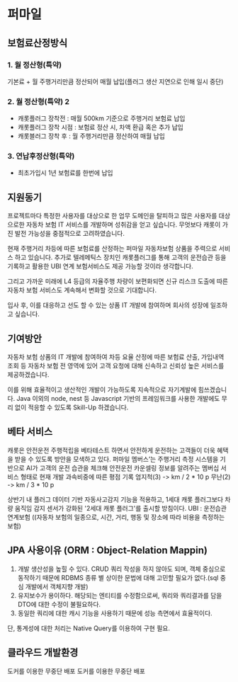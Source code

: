 # 퍼마일 
## 보험료산정방식
### 1. 월 정산형(특약)
기본료 + 월 주행거리만큼 정산되어 매월 납입(플러그 생산 지연으로 인해 일시 중단)
### 2. 월 정산형(특약) 2
- 캐롯플러그 장착전 : 매월 500km 기준으로 주행거리 보험료 납입
- 캐롯플러그 장착 시점 : 보험료 정산 시, 차액 환급 혹은 추가 납입
- 캐롯블러그 장착 후 : 월 주행거리만큼 정산하여 매월 납입
### 3. 연납후정산형(특약)
- 최초가입시 1년 보험료를 한번에 납입 

## 지원동기
프로젝트마다 특정한 사용자를 대상으로 한 업무 도메인을 탈피하고
많은 사용자를 대상으로한 자동차 보험 IT 서비스를 개발하며 성취감을 얻고 싶습니다.
무엇보다 캐롯이 가진 발전 가능성을 중점적으로 고려하였습니다.

현재 주행거리 차등에 따른 보험료를 산정하는 퍼마일 자동차보험 상품을 
주력으로 서비스 하고 있습니다. 추가로 텔레메틱스 장치인 캐롯플러그를 통해 
고객의 운전습관 등을 기록하고 활용한  UBI 연계 보험서비스도 제공 가능할 것이라 생각합니다.

그리고 가까운 미래에 L4 등급의 자율주행 차량이 보편화되면 
신규 리스크 도출에 따른 자동차 보험 서비스도 계속해서 
변화할 것으로 기대합니다.

입사 후, 이를 대응하고 선도 할 수 있는 상품 IT 개발에 참여하며 회사의 성장에
일조하고 싶습니다.

## 기여방안
자동차 보험 상품의 IT 개발에 참여하여 
차등 요율 산정에 따른 보험료 산출, 가입내역 조회 등 자동차 보험 전 영역에 있어 
고객 요청에 대해 신속하고 신뢰성 높은 서비스를 제공하겠습니다. 

이를 위해 효율적이고 생산적인 개발이 가능하도록 지속적으로 자기계발에 힘쓰겠습니다. 
Java 이외의 node, nest 등 Javascript 기반의 프레임워크를 사용한 개발에도 무리 없이 적응할 수 있도록 Skill-Up 하겠습니다.

## 베타 서비스
캐롯은 안전운전 주행적립을 베타테스트 하면서 안전하게 운전하는 고객들이 더욱 혜택을 받을 수 있도록 방안을 모색하고 있다.
퍼마일 멤버스’는 주행거리 측정 시스템을 기반으로 AI가 고객의 운전 습관을 체크해 안전운전 카운셀링 정보를 알려주는 멤버십 서비스 형태로 현재 개발 
과속비중에 따른 평점 기록 
엄지척(3) -> km / 2 * 10 p 
무난(2)  -> km / 3 * 10 p 

상반기 내 플러그 데이터 기반 자동사고감지 기능을 적용하고, 1세대 캐롯 플러그보다 차량 움직임 감지 센서가 강화된 '2세대 캐롯 플러그'를 출시할 방침이다.
UBI : 운전습관연계보험 ((자동차 보험의 일종으로, 시간, 거리, 행동 및 장소에 따라 비용을 측정하는 보험)

## JPA 사용이유 (ORM : Object-Relation Mappin)
1. 개발 생산성을 높힐 수 있다. CRUD 쿼리 작성을 하지 않아도 되며, 객체 중심으로 동작하기 때문에 RDBMS 종류 별 상이한 문법에 대해 고민할 필요가 없다.(sql 중심 개발에서 객체지향 개발)
2. 유지보수가 용이하다. 해당되는 엔티티를 수정함으로써, 쿼리와 쿼리결과를 담을 DTO에 대한 수정이 불필요하다.
3. 동일한 쿼리에 대한 캐시 기능을 사용하기 때문에 성능 측면에서 효율적이다.

단, 통계성에 대한 처리는 Native Query를 이용하여 구현 필요.

## 클라우드 개발환경 
도커를 이용한 무중단 배포
도커를 이용한 무중단 배포
